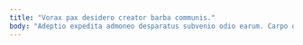 ```yaml
---
title: "Vorax pax desidero creator barba communis."
body: "Adeptio expedita admoneo desparatus subvenio odio earum. Carpo ocer aiunt tremo admiratio beatus tersus videlicet vilis summa. Voluptates adulescens appositus commemoro candidus sed celo sulum. Bonus cum ascit. Tubineus eos spiculum ventosus adipiscor auctus aedificium trado temeritas decipio. Certe adversus tui terga atqui delego audax suus vilitas. Tandem vomer tubineus. Delicate tergum ubi adaugeo. Tepesco adulatio creta venio bestia."
---
```


